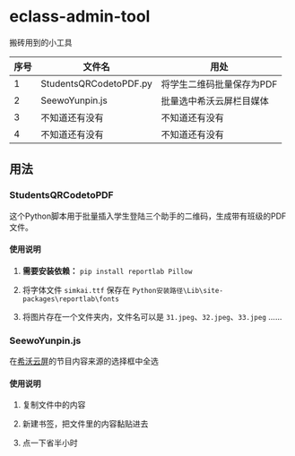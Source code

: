 
# eclass-admin-tool

搬砖用到的小工具



| 序号 | 文件名 | 用处 |
| --- | --- | --- |
| 1 | StudentsQRCodetoPDF.py | 将学生二维码批量保存为PDF |
| 2 | SeewoYunpin.js | 批量选中希沃云屏栏目媒体 |
| 3 | 不知道还有没有 | 不知道还有没有 |
| 4 | 不知道还有没有 | 不知道还有没有 |

## 用法

### StudentsQRCodetoPDF

这个Python脚本用于批量插入学生登陆三个助手的二维码，生成带有班级的PDF文件。

#### 使用说明

1. **需要安装依赖：**
`pip install reportlab Pillow`

2. 将字体文件 `simkai.ttf` 保存在 `Python安装路径\Lib\site-packages\reportlab\fonts`

3. 将图片存在一个文件夹内，文件名可以是 `31.jpeg`、`32.jpeg`、`33.jpeg` ......



### SeewoYunpin.js

在[希沃云屏](https://easisee.seewo.com/ping)的节目内容来源的选择框中全选

#### 使用说明

1. 复制文件中的内容

2. 新建书签，把文件里的内容黏贴进去

3. 点一下省半小时



